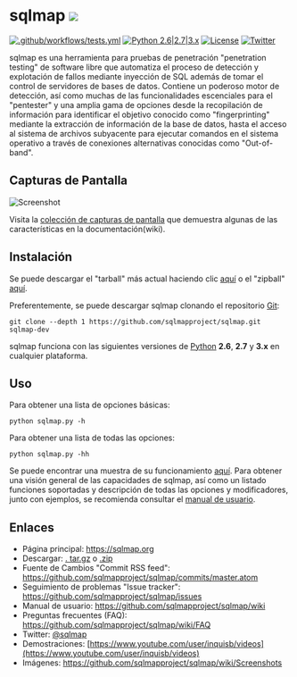 # sqlmap ![](https://i.imgur.com/fe85aVR.png)

[![.github/workflows/tests.yml](https://github.com/sqlmapproject/sqlmap/actions/workflows/tests.yml/badge.svg)](https://github.com/sqlmapproject/sqlmap/actions/workflows/tests.yml) [![Python 2.6|2.7|3.x](https://img.shields.io/badge/python-2.6|2.7|3.x-yellow.svg)](https://www.python.org/) [![License](https://img.shields.io/badge/license-GPLv2-red.svg)](https://raw.githubusercontent.com/sqlmapproject/sqlmap/master/LICENSE) [![Twitter](https://img.shields.io/badge/twitter-@sqlmap-blue.svg)](https://twitter.com/sqlmap)

sqlmap es una herramienta para pruebas de penetración "penetration testing" de software libre que automatiza el proceso de detección y explotación de fallos mediante inyección de SQL además de tomar el control de servidores de bases de datos. Contiene un poderoso motor de detección, así como muchas de las funcionalidades escenciales para el "pentester" y una amplia gama de opciones desde la recopilación de información para identificar el objetivo conocido como "fingerprinting" mediante la extracción de información de la base de datos, hasta el acceso al sistema de archivos subyacente para ejecutar comandos en el sistema operativo a través de conexiones alternativas conocidas como "Out-of-band".

Capturas de Pantalla
---
![Screenshot](https://raw.github.com/wiki/sqlmapproject/sqlmap/images/sqlmap_screenshot.png)

Visita la [colección de capturas de pantalla](https://github.com/sqlmapproject/sqlmap/wiki/Screenshots) que demuestra algunas de las características en la documentación(wiki).

Instalación
---

Se puede descargar el "tarball" más actual haciendo clic [aquí](https://github.com/sqlmapproject/sqlmap/tarball/master) o el "zipball" [aquí](https://github.com/sqlmapproject/sqlmap/zipball/master).

Preferentemente, se puede descargar sqlmap clonando el repositorio [Git](https://github.com/sqlmapproject/sqlmap):

    git clone --depth 1 https://github.com/sqlmapproject/sqlmap.git sqlmap-dev

sqlmap funciona con las siguientes versiones de [Python](https://www.python.org/download/) **2.6**, **2.7** y **3.x** en cualquier plataforma.

Uso
---

Para obtener una lista de opciones básicas: 

    python sqlmap.py -h

Para obtener una lista de todas las opciones:

    python sqlmap.py -hh

Se puede encontrar una muestra de su funcionamiento [aquí](https://asciinema.org/a/46601).
Para obtener una visión general de las capacidades de sqlmap, así como un listado funciones soportadas y descripción de todas las opciones y modificadores, junto con ejemplos, se recomienda consultar el [manual de usuario](https://github.com/sqlmapproject/sqlmap/wiki/Usage).

Enlaces
---

* Página principal: https://sqlmap.org 
* Descargar: [. tar.gz](https://github.com/sqlmapproject/sqlmap/tarball/master) o [.zip](https://github.com/sqlmapproject/sqlmap/zipball/master)
* Fuente de Cambios "Commit RSS feed": https://github.com/sqlmapproject/sqlmap/commits/master.atom
* Seguimiento de problemas "Issue tracker": https://github.com/sqlmapproject/sqlmap/issues
* Manual de usuario: https://github.com/sqlmapproject/sqlmap/wiki
* Preguntas frecuentes (FAQ): https://github.com/sqlmapproject/sqlmap/wiki/FAQ
* Twitter: [@sqlmap](https://twitter.com/sqlmap)
* Demostraciones: [https://www.youtube.com/user/inquisb/videos](https://www.youtube.com/user/inquisb/videos)
* Imágenes: https://github.com/sqlmapproject/sqlmap/wiki/Screenshots
